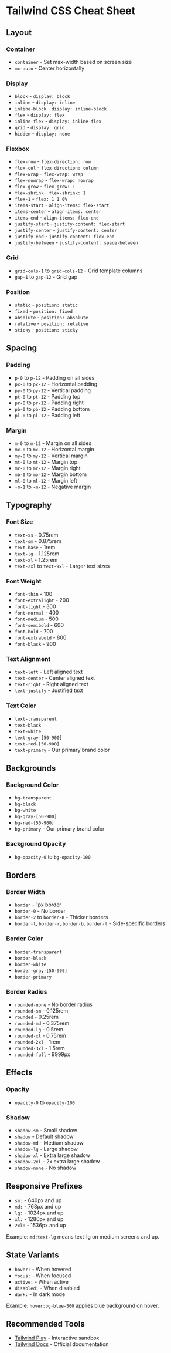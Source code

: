 # Tailwind CSS Cheat Sheet

## Layout

### Container
- `container` - Set max-width based on screen size
- `mx-auto` - Center horizontally

### Display
- `block` - `display: block`
- `inline` - `display: inline`
- `inline-block` - `display: inline-block`
- `flex` - `display: flex`
- `inline-flex` - `display: inline-flex`
- `grid` - `display: grid`
- `hidden` - `display: none`

### Flexbox
- `flex-row` - `flex-direction: row`
- `flex-col` - `flex-direction: column`
- `flex-wrap` - `flex-wrap: wrap`
- `flex-nowrap` - `flex-wrap: nowrap`
- `flex-grow` - `flex-grow: 1`
- `flex-shrink` - `flex-shrink: 1`
- `flex-1` - `flex: 1 1 0%`
- `items-start` - `align-items: flex-start`
- `items-center` - `align-items: center`
- `items-end` - `align-items: flex-end`
- `justify-start` - `justify-content: flex-start`
- `justify-center` - `justify-content: center`
- `justify-end` - `justify-content: flex-end`
- `justify-between` - `justify-content: space-between`

### Grid
- `grid-cols-1` to `grid-cols-12` - Grid template columns
- `gap-1` to `gap-12` - Grid gap

### Position
- `static` - `position: static`
- `fixed` - `position: fixed`
- `absolute` - `position: absolute`
- `relative` - `position: relative`
- `sticky` - `position: sticky`

## Spacing

### Padding
- `p-0` to `p-12` - Padding on all sides
- `px-0` to `px-12` - Horizontal padding
- `py-0` to `py-12` - Vertical padding
- `pt-0` to `pt-12` - Padding top
- `pr-0` to `pr-12` - Padding right
- `pb-0` to `pb-12` - Padding bottom
- `pl-0` to `pl-12` - Padding left

### Margin
- `m-0` to `m-12` - Margin on all sides
- `mx-0` to `mx-12` - Horizontal margin
- `my-0` to `my-12` - Vertical margin
- `mt-0` to `mt-12` - Margin top
- `mr-0` to `mr-12` - Margin right
- `mb-0` to `mb-12` - Margin bottom
- `ml-0` to `ml-12` - Margin left
- `-m-1` to `-m-12` - Negative margin

## Typography

### Font Size
- `text-xs` - 0.75rem
- `text-sm` - 0.875rem
- `text-base` - 1rem
- `text-lg` - 1.125rem
- `text-xl` - 1.25rem
- `text-2xl` to `text-9xl` - Larger text sizes

### Font Weight
- `font-thin` - 100
- `font-extralight` - 200
- `font-light` - 300
- `font-normal` - 400
- `font-medium` - 500
- `font-semibold` - 600
- `font-bold` - 700
- `font-extrabold` - 800
- `font-black` - 900

### Text Alignment
- `text-left` - Left aligned text
- `text-center` - Center aligned text
- `text-right` - Right aligned text
- `text-justify` - Justified text

### Text Color
- `text-transparent`
- `text-black`
- `text-white`
- `text-gray-[50-900]`
- `text-red-[50-900]`
- `text-primary` - Our primary brand color

## Backgrounds

### Background Color
- `bg-transparent`
- `bg-black`
- `bg-white`
- `bg-gray-[50-900]`
- `bg-red-[50-900]`
- `bg-primary` - Our primary brand color

### Background Opacity
- `bg-opacity-0` to `bg-opacity-100`

## Borders

### Border Width
- `border` - 1px border
- `border-0` - No border
- `border-2` to `border-8` - Thicker borders
- `border-t`, `border-r`, `border-b`, `border-l` - Side-specific borders

### Border Color
- `border-transparent`
- `border-black`
- `border-white`
- `border-gray-[50-900]`
- `border-primary`

### Border Radius
- `rounded-none` - No border radius
- `rounded-sm` - 0.125rem
- `rounded` - 0.25rem
- `rounded-md` - 0.375rem
- `rounded-lg` - 0.5rem
- `rounded-xl` - 0.75rem
- `rounded-2xl` - 1rem
- `rounded-3xl` - 1.5rem
- `rounded-full` - 9999px

## Effects

### Opacity
- `opacity-0` to `opacity-100`

### Shadow
- `shadow-sm` - Small shadow
- `shadow` - Default shadow
- `shadow-md` - Medium shadow
- `shadow-lg` - Large shadow
- `shadow-xl` - Extra large shadow
- `shadow-2xl` - 2x extra large shadow
- `shadow-none` - No shadow

## Responsive Prefixes
- `sm:` - 640px and up
- `md:` - 768px and up
- `lg:` - 1024px and up
- `xl:` - 1280px and up
- `2xl:` - 1536px and up

Example: `md:text-lg` means text-lg on medium screens and up.

## State Variants
- `hover:` - When hovered
- `focus:` - When focused
- `active:` - When active
- `disabled:` - When disabled
- `dark:` - In dark mode

Example: `hover:bg-blue-500` applies blue background on hover.

## Recommended Tools
- [Tailwind Play](https://play.tailwindcss.com/) - Interactive sandbox
- [Tailwind Docs](https://tailwindcss.com/docs) - Official documentation
